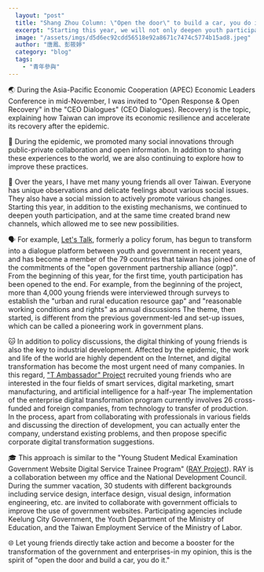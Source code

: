```yaml
---
  layout: "post"
  title: "Shang Zhou Column: \"Open the door\" to build a car, you do it, you do it"
  excerpt: "Starting this year, we will not only deepen youth participation in existing mechanisms, but also create new channels."
  image: "/assets/imgs/d5d6ec92cdd56518e92a8671c7474c5774b15ad8.jpeg"
  author: "唐鳳、彭筱婷"
  category: "blog"
  tags: 
    - "青年參與"
---
```



🌏 During the Asia-Pacific Economic Cooperation (APEC) Economic Leaders Conference in mid-November, I was invited to "Open Response & Open Recovery" in the "CEO Dialogues" (CEO Dialogues). Recovery) is the topic, explaining how Taiwan can improve its economic resilience and accelerate its recovery after the epidemic. 

🔢 During the epidemic, we promoted many social innovations through public-private collaboration and open information. In addition to sharing these experiences to the world, we are also continuing to explore how to improve these practices. 

🌱 Over the years, I have met many young friends all over Taiwan. Everyone has unique observations and delicate feelings about various social issues. They also have a social mission to actively promote various changes. Starting this year, in addition to the existing mechanisms, we continued to deepen youth participation, and at the same time created brand new channels, which allowed me to see new possibilities. 

🗣️ For example, [Let's Talk](https://www.youthhub.tw), formerly a policy forum, has begun to transform into a dialogue platform between youth and government in recent years, and has become a member of the 79 countries that taiwan has joined one of the commitments of the "open government partnership alliance (ogp)". From the beginning of this year, for the first time, youth participation has been opened to the end. For example, from the beginning of the project, more than 4,000 young friends were interviewed through surveys to establish the "urban and rural education resource gap" and "reasonable working conditions and rights" as annual discussions The theme, then started, is different from the previous government-led and set-up issues, which can be called a pioneering work in government plans. 

🐱 In addition to policy discussions, the digital thinking of young friends is also the key to industrial development. Affected by the epidemic, the work and life of the world are highly dependent on the Internet, and digital transformation has become the most urgent need of many companies. In this regard, ["T Ambassador" Project](https://3t.org.tw/) recruited young friends who are interested in the four fields of smart services, digital marketing, smart manufacturing, and artificial intelligence for a half-year The implementation of the enterprise digital transformation program currently involves 26 cross-funded and foreign companies, from technology to transfer of production. In the process, apart from collaborating with professionals in various fields and discussing the direction of development, you can actually enter the company, understand existing problems, and then propose specific corporate digital transformation suggestions. 

🎓 This approach is similar to the "Young Student Medical Examination Government Website Digital Service Trainee Program" ([RAY Project](https://ray.pdis.nat.gov.tw)). RAY is a collaboration between my office and the National Development Council. During the summer vacation, 30 students with different backgrounds including service design, interface design, visual design, information engineering, etc. are invited to collaborate with government officials to improve the use of government websites. Participating agencies include Keelung City Government, the Youth Department of the Ministry of Education, and the Taiwan Employment Service of the Ministry of Labor. 

🌐 Let young friends directly take action and become a booster for the transformation of the government and enterprises-in my opinion, this is the spirit of "open the door and build a car, you do it." 
